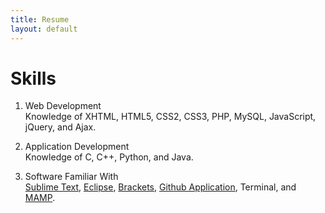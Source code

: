 ```yaml
---
title: Resume
layout: default
---
```


# Skills

1. Web Development  
	Knowledge of XHTML, HTML5, CSS2, CSS3, PHP, MySQL, JavaScript, jQuery, and Ajax.

2. Application Development  
	Knowledge of C, C++, Python, and Java.

3. Software Familiar With  
	[Sublime Text](http://www.sublimetext.com/), [Eclipse](http://www.eclipse.org/), [Brackets](http://brackets.io/), [Github Application](http://mac.github.com/), Terminal, and [MAMP](http://www.mamp.info/en/index.html).